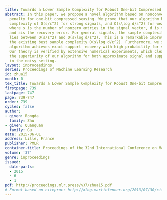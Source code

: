 ```yaml
---
title: Towards a Lower Sample Complexity for Robust One-bit Compressed Sensing
abstract: In this paper, we propose a novel algorithm based on nonconvex sparsity-inducing
  penalty for one-bit compressed sensing. We prove that our algorithm has a sample
  complexity of O(s/ε^2) for strong signals, and O(s\log d/ε^2) for weak signals,
  where s is the number of nonzero entries in the signal vector, d is the signal dimension
  and εis the recovery error. For general signals, the sample complexity of our algorithm
  lies between O(s/ε^2) and O(s\log d/ε^2). This is a remarkable improvement over
  the existing best sample complexity O(s\log d/ε^2). Furthermore, we show that our
  algorithm achieves exact support recovery with high probability for strong signals.
  Our theory is verified by extensive numerical experiments, which clearly illustrate
  the superiority of our algorithm for both approximate signal and support recovery
  in the noisy setting.
layout: inproceedings
series: Proceedings of Machine Learning Research
id: zhua15
month: 0
tex_title: Towards a Lower Sample Complexity for Robust One-bit Compressed Sensing
firstpage: 739
lastpage: 747
page: 739-747
order: 739
cycles: false
author:
- given: Rongda
  family: Zhu
- given: Quanquan
  family: Gu
date: 2015-06-01
address: Lille, France
publisher: PMLR
container-title: Proceedings of the 32nd International Conference on Machine Learning
volume: '37'
genre: inproceedings
issued:
  date-parts:
  - 2015
  - 6
  - 1
pdf: http://proceedings.mlr.press/v37/zhua15.pdf
# Format based on citeproc: http://blog.martinfenner.org/2013/07/30/citeproc-yaml-for-bibliographies/
---
```

